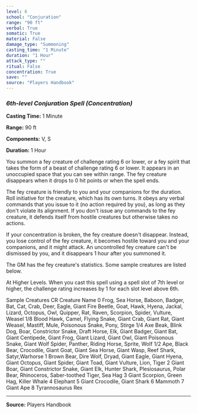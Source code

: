 ```yaml
---
level: 6
school: "Conjuration"
range: "90 ft"
verbal: True
somatic: True
material: False
damage_type: "Summoning"
casting_time: "1 Minute"
duration: "1 Hour"
attack_type: ""
ritual: False
concentration: True
save: ""
source: "Players Handbook"
---
```


### *6th-level Conjuration Spell* *(Concentration)*

**Casting Time:** 1 Minute

**Range:** 90 ft

**Components:** V, S

**Duration:** 1 Hour

You summon a fey creature of challenge rating 6 or lower, or a fey spirit that takes the form of a beast of challenge rating 6 or lower. It appears in an unoccupied space that you can see within range. The fey creature disappears when it drops to 0 hit points or when the spell ends.
 
 The fey creature is friendly to you and your companions for the duration. Roll initiative for the creature, which has its own turns. It obeys any verbal commands that you issue to it (no action required by you), as long as they don't violate its alignment. If you don't issue any commands to the fey creature, it defends itself from hostile creatures but otherwise takes no actions.
 
 If your concentration is broken, the fey creature doesn't disappear. Instead, you lose control of the fey creature, it becomes hostile toward you and your companions, and it might attack. An uncontrolled fey creature can't be dismissed by you, and it disappears 1 hour after you summoned it.
 
 The GM has the fey creature's statistics. Some sample creatures are listed below.
 
 At Higher Levels. When you cast this spell using a spell slot of 7th level or higher, the challenge rating increases by 1 for each slot level above 6th.
 
 Sample Creatures
 CR Creature Name
 0 Frog, Sea Horse, Baboon, Badger, Bat, Cat, Crab, Deer, Eagle, Giant Fire Beetle, Goat, Hawk, Hyena, Jackal, Lizard, Octopus, Owl, Quipper, Rat, Raven, Scorpion, Spider, Vulture, Weasel
 1/8 Blood Hawk, Camel, Flying Snake, Giant Crab, Giant Rat, Giant Weasel, Mastiff, Mule, Poisonous Snake, Pony, Stirge
 1/4 Axe Beak, Blink Dog, Boar, Constrictor Snake, Draft Horse, Elk, Giant Badger, Giant Bat, Giant Centipede, Giant Frog, Giant Lizard, Giant Owl, Giant Poisonous Snake, Giant Wolf Spider, Panther, Riding Horse, Sprite, Wolf
 1/2 Ape, Black Bear, Crocodile, Giant Goat, Giant Sea Horse, Giant Wasp, Reef Shark, Satyr,Warhorse
 1 Brown Bear, Dire Wolf, Dryad, Giant Eagle, Giant Hyena, Giant Octopus, Giant Spider, Giant Toad, Giant Vulture, Lion, Tiger
 2 Giant Boar, Giant Constrictor Snake, Giant Elk, Hunter Shark, Plesiosaurus, Polar Bear, Rhinoceros, Saber-toothed Tiger, Sea Hag
 3 Giant Scorpion, Green Hag, Killer Whale
 4 Elephant
 5 Giant Crocodile, Giant Shark
 6 Mammoth
 7 Giant Ape
 8 Tyrannosaurus Rex

---
**Source:** Players Handbook
